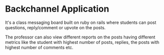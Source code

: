 Backchannel Application
=======================

It's a class messaging board built on ruby on rails where students can post questions, reply/comment or upvote on the posts. 

The professor can also view different reports on the posts having different metrics like the student with highest number of posts, replies, the posts with highest number of comments etc.


